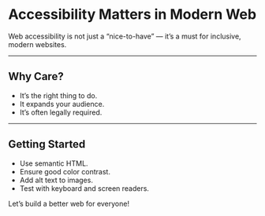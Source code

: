 # Accessibility Matters in Modern Web

Web accessibility is not just a “nice-to-have” — it’s a must for inclusive, modern websites.

---

## Why Care?

* It’s the right thing to do.
* It expands your audience.
* It’s often legally required.

---

## Getting Started

- Use semantic HTML.
- Ensure good color contrast.
- Add alt text to images.
- Test with keyboard and screen readers.

Let’s build a better web for everyone!